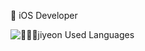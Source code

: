 

<!--![😈jiyeon’s GitHub stats](https://github-readme-stats.vercel.app/api?username=ji-yeon224&show_icons=true&theme=rose_pine)-->
🍎 iOS Developer


![👩🏻‍💻jiyeon Used Languages](https://github-readme-stats.vercel.app/api/top-langs/?username=ji-yeon224&layout=compact&theme=panda)
<!--<div align="center">![jiyeon’s GitHub stats](https://github-readme-stats.vercel.app/api?username=ji-yeon224&show_icons=true&theme=rose_pine)</div>
<!--
**ji-yeon224/ji-yeon224** is a ✨ _special_ ✨ repository because its `README.md` (this file) appears on your GitHub profile.
![header](https://capsule-render.vercel.app/api?type=wave&color=auto&height=300&section=header&text=capsule%20render&fontSize=90)
<img src="https://img.shields.io/badge/Swift-F05138?style=flat-square&logo=Swift&logoColor=white"/>

Here are some ideas to get you started:

- 🔭 I’m currently working on ...
- 🌱 I’m currently learning ...
- 👯 I’m looking to collaborate on ...
- 🤔 I’m looking for help with ...
- 💬 Ask me about ...
- 📫 How to reach me: ...
- 😄 Pronouns: ...
- ⚡ Fun fact: ...
-->
